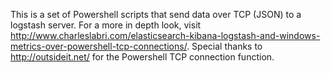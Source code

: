 This is a set of Powershell scripts that send data over TCP (JSON) to a logstash server. For a more in depth look, visit http://www.charleslabri.com/elasticsearch-kibana-logstash-and-windows-metrics-over-powershell-tcp-connections/. Special thanks to http://outsideit.net/ for the Powershell TCP connection function.
